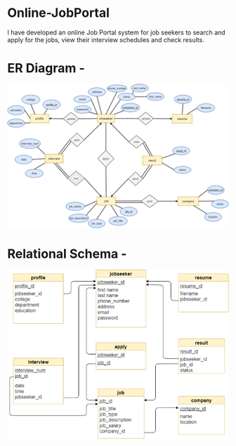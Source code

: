 # Online-JobPortal
I have developed an online Job Portal system for job seekers to search and apply for the jobs, view their interview schedules and check results.

# ER Diagram - 

![](diagrams/ER.png)

# Relational Schema - 

![](diagrams/Relational_Schema.png)

